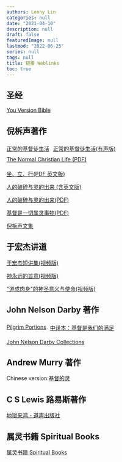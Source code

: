 ```yaml
---
authors: Lenny Lin
categories: null
date: "2021-04-10"
description: null
draft: false
featuredImage: null
lastmod: "2022-06-25"
series: null
tags: null
title: 链接 Weblinks
toc: true
---
```


<!--more-->

## 圣经
<a href = "https://www.bible.com/">You Version Bible</a>  


## 倪柝声著作

<div class="row">
  <div class="column">
  <a href= "http://mswe1.org/reading/book/2019">正常的基督徒生活</a>
  </div>
  <div class="column">
  <a href= "https://www.youtube.com/playlist?list=PLqXK4CXm6Oq_SJlgexwZLpFTjgvJ4Wnar">正常的基督徒生活(有声版)</a>    
  </div>  
  <div class="column">
  <a href= "https://www.tochrist.org/Doc/Books/Watchman%20Nee/The%20Normal%20Christian%20Life.pdf">The Normal Christian Life (PDF)</a>
  </div>
</div> 

  

<a href = "http://ccbiblestudy.net/New%20Testament/49Eph/49Ephesians-E/490002%E3%80%8ASit,%20Walk,%20Stand%E3%80%8B(Watchman%20Nee).pdf">坐、立、行(PDF 英文版)</a>  

<a href = "http://churchinmarlboro.org/christdigest/NiTuoSheng/Brokenindex.html">人的破碎与灵的出来 (含英文版)</a>  

<a href= "https://www.tochrist.org/Doc/Books/Watchman%20Nee/rdpsyldcl-S.pdf">人的破碎与灵的出来(PDF)</a>  

<a href= "https://www.tochrist.org/Doc/Books/Watchman%20Nee/jdsyqslsw-S.pdf">基督是一切属灵事物(PDF)</a>  

<a href = "http://reading.zhudehuifu.com/nee/">倪柝声文集</a>  


## 于宏杰讲道
<a href = "https://www.youtube.com/playlist?list=PLylwH8pQoNuGJ-RH6uAcmXPsZWdMrdYYu">于宏杰短讲集(视频版)</a>

<a href = "https://www.youtube.com/playlist?list=PLylwH8pQoNuGOBpBhHTvQVENfWGzyW_qP">神永远的旨意(视频版)</a>

<a href = "https://www.youtube.com/playlist?list=PLylwH8pQoNuEtMMDgQANclRVTtXR23d_c">"道成肉身"的神圣意义与使命(视频版)</a>


## John Nelson Darby 著作

<div class="row">
  <div class="column">
  <a href = "http://www.sedin.org/portions/p00eng.html">Pilgrim Portions</a>
  </div>
  <div class="column">
  <a href = "http://www.ccdigest.net/book/Darby/darby01.htm">中译本：基督是我们的满足</a>
  </div>
</div> 


[John Nelson Darby Collections](https://bibletruthpublishers.com/john-nelson-darby-jnd-collections/lucl13)


<style type = "text/css">
/* image and text side-by-side */
* {
  box-sizing: border-box;
}

.row {
  margin-left:-5px;
  margin-right:-5px;
}
  
.column {
  float: left;
  padding: 5px; /* space between two tables*/
}

/* Clearfix (clear floats) */
.row::after {
  content: "";
  clear: both;
  display: table;
}

/* end of the setting for two tables side-by-side */
</style>

  




## Andrew Murry 著作
Chinese version:<a href ="http://www.bodani.cn/article/?bk=100739#107002&6">基督的灵</a>

## C S Lewis 路易斯著作
[地狱来鸿 - 道声出版社](https://wellsofgrace.com/books/spiritual/letters/index.htm)

## 属灵书籍 Spiritual Books
[属灵书籍 Spiritual Books](https://wellsofgrace.com/books/book_index.htm)
